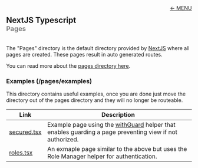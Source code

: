 <div style="display: flex; justify-content: space-between; margin-bottom: 1rem;">
  <div><h2>NextJS Typescript <br/><span style="color: gray; font-size: .85em;">Pages</span></h2></div>
  <div> <a href="MAIN.md">&larr; MENU</a></div>
</div>

The "Pages" directory is the default directory provided by [NextJS](http://nextjs.org) where all pages are created. These pages result in auto generated routes.

You can read more about the [pages directory here](https://nextjs.org/docs/basic-features/pages).

### Examples (/pages/examples)

This directory contains useful examples, once you are done just move the directory out of the pages directory and they will no longer be routeable.

<table>
  <thead>
    <tr><th>Link</th><th>Description</th></tr>
  </thead>
  <tbody>
     <tr><td><a href="/src/pages/examples/secured.tsx" >secured.tsx</a></td><td>Example page using the <a href="/src/pages/with/withGuard.tsx">withGuard</a> helper that enables guarding a page preventing view if not authorized.</td></tr>
    <tr><td><a href="/src/pages/examples/roles.tsx" >roles.tsx</a></td><td>An exmaple page similar to the above but uses the Role Manager helper for authentication.</td></tr>
  </tbody>
</table>